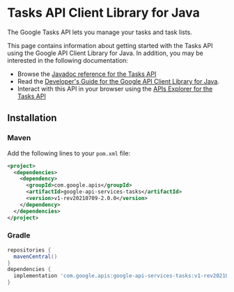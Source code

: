 # Tasks API Client Library for Java

The Google Tasks API lets you manage your tasks and task lists.

This page contains information about getting started with the Tasks API
using the Google API Client Library for Java. In addition, you may be interested
in the following documentation:

* Browse the [Javadoc reference for the Tasks API][javadoc]
* Read the [Developer's Guide for the Google API Client Library for Java][google-api-client].
* Interact with this API in your browser using the [APIs Explorer for the Tasks API][api-explorer]

## Installation

### Maven

Add the following lines to your `pom.xml` file:

```xml
<project>
  <dependencies>
    <dependency>
      <groupId>com.google.apis</groupId>
      <artifactId>google-api-services-tasks</artifactId>
      <version>v1-rev20210709-2.0.0</version>
    </dependency>
  </dependencies>
</project>
```

### Gradle

```gradle
repositories {
  mavenCentral()
}
dependencies {
  implementation 'com.google.apis:google-api-services-tasks:v1-rev20210709-2.0.0'
}
```

[javadoc]: https://googleapis.dev/java/google-api-services-tasks/latest/index.html
[google-api-client]: https://github.com/googleapis/google-api-java-client/
[api-explorer]: https://developers.google.com/apis-explorer/#p/tasks/v1/
